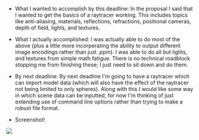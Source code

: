 * What I wanted to accomplish by this deadline:  In the proposal I said that I wanted to get the basics of a raytracer working.  This includes topics like anti-aliasing, materials, reflections, refractions, positional cameras, depth of field, lights, and textures.

* What I actually accomplished: I was actually able to do most of the above (plus a little more incorperating the ability to output different image encodings rather than just .ppm).  I was able to do all _but_ lights, and textures from simple math fatigue.  There is no technical roadblock stopping me from finishing these; I just need to sit down and do them.

* By next deadline: By next deadline I'm going to have a raytracer which can import model data (which will also have the effect of the raytracer not being limited to only spheres).  Along with this I would like some way in which scene data can be inputted, for now I'm thinking of just extending use of command line options rather than trying to make a robust file format.

* Screenshot!

![](https://i.imgur.com/c4291Uj.png)
